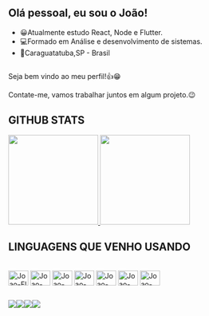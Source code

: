 ## Olá pessoal, eu sou o João!

- 😀Atualmente estudo React, Node e Flutter.
- 💻Formado em Análise e desenvolvimento de sistemas.
- 🏡Caraguatatuba,SP - Brasil

##

Seja bem vindo ao meu perfil!👍😁

Contate-me, vamos trabalhar juntos em algum projeto.😉

## GITHUB STATS

 <div>
              <a href="https://github.com/joaovitoronofre">
                <img height="180rem" src="https://github-readme-stats.vercel.app/api/top-langs/?username=JoaoVitorOnofreS&layout=compact&theme=dark&show_icons=true">
                   <img height="180rem" src="https://github-readme-stats.vercel.app/api?username=JoaoVitorOnofreS&theme=dark&show_icons=true">
              </a>
            </div>
            
            
            
   ## LINGUAGENS QUE VENHO USANDO 
 <div style="display: block;"><br>
              <img align="center" alt="Joao-Fl" height="30" width="40" src="https://cdn.jsdelivr.net/gh/devicons/devicon/icons/flutter/flutter-plain.svg" />
              <img align="center" alt="Joao-Js" height="30" width="40" src="https://cdn.jsdelivr.net/gh/devicons/devicon/icons/javascript/javascript-original.svg" />
              <img align="center" alt="Joao-Re" height="30" width="40" src="https://cdn.jsdelivr.net/gh/devicons/devicon/icons/react/react-original.svg" />
              <img align="center" alt="Joao-Da" height="30" width="40" src="https://cdn.jsdelivr.net/gh/devicons/devicon/icons/dart/dart-original.svg" />
              <img align="center" alt="Joao-html" height="30" width="40"  src="https://cdn.jsdelivr.net/gh/devicons/devicon/icons/html5/html5-original-wordmark.svg" />
              <img align="center" alt="Joao-html" height="30" width="40"  src="https://cdn.jsdelivr.net/gh/devicons/devicon/icons/css3/css3-original-wordmark.svg" />
              <img align="center" alt="Joao-html" height="30" width="40"  src="https://cdn.jsdelivr.net/gh/devicons/devicon/icons/nodejs/nodejs-original.svg" />

     
 ##
 <div>
<a href="https://www.linkedin.com/in/jo%C3%A3ovitorodossantos/" target="_blank"><img src="https://img.shields.io/badge/LinkedIn-0077B5?style=for-the-   badge&logo=linkedin&logoColor=white"><a href="https://api.whatsapp.com/send?phone=5512996318162" target="_blank"><img src="https://img.shields.io/badge/WhatsApp-25D366?style=for-the-badge&logo=whatsapp&logoColor=white"><a href="https://discord.gg/AGYB2v3u" target="_blank"><img src="	https://img.shields.io/badge/Discord-7289DA?style=for-the-badge&logo=discord&logoColor=white"><a href="https://www.instagram.com/ojaooo_/" target="_blank"><img src="https://img.shields.io/badge/Instagram-E4405F?style=for-the-badge&logo=instagram&logoColor=white"></div


